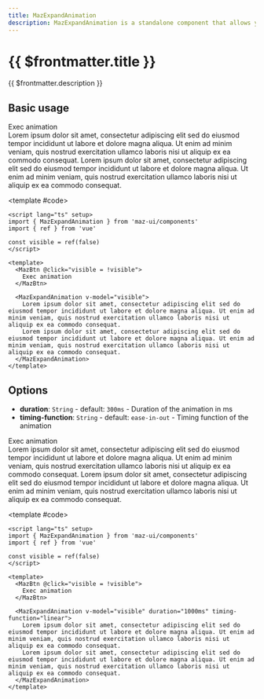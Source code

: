 ```yaml
---
title: MazExpandAnimation
description: MazExpandAnimation is a standalone component that allows you to animate the height of a block element
---
```


# {{ $frontmatter.title }}

{{ $frontmatter.description }}

<!--@include: ./../.vitepress/mixins/getting-started.md-->

## Basic usage

<ComponentDemo>
  <MazBtn @click="visible = !visible"> Exec animation </MazBtn>

  <br />

  <MazExpandAnimation v-model="visible">
    <div class="maz-pt-4">
      Lorem ipsum dolor sit amet, consectetur adipiscing elit sed do eiusmod tempor incididunt ut labore et dolore magna aliqua. Ut enim ad minim veniam, quis nostrud exercitation ullamco laboris nisi ut aliquip ex ea commodo consequat.
      Lorem ipsum dolor sit amet, consectetur adipiscing elit sed do eiusmod tempor incididunt ut labore et dolore magna aliqua. Ut enim ad minim veniam, quis nostrud exercitation ullamco laboris nisi ut aliquip ex ea commodo consequat.
    </div>
  </MazExpandAnimation>

<template #code>

```vue
<script lang="ts" setup>
import { MazExpandAnimation } from 'maz-ui/components'
import { ref } from 'vue'

const visible = ref(false)
</script>

<template>
  <MazBtn @click="visible = !visible">
    Exec animation
  </MazBtn>

  <MazExpandAnimation v-model="visible">
    Lorem ipsum dolor sit amet, consectetur adipiscing elit sed do eiusmod tempor incididunt ut labore et dolore magna aliqua. Ut enim ad minim veniam, quis nostrud exercitation ullamco laboris nisi ut aliquip ex ea commodo consequat.
    Lorem ipsum dolor sit amet, consectetur adipiscing elit sed do eiusmod tempor incididunt ut labore et dolore magna aliqua. Ut enim ad minim veniam, quis nostrud exercitation ullamco laboris nisi ut aliquip ex ea commodo consequat.
  </MazExpandAnimation>
</template>
```

  </template>
</ComponentDemo>

## Options

- **duration**: `String` - default: `300ms` - Duration of the animation in ms
- **timing-function**: `String` - default: `ease-in-out` - Timing function of the animation

<ComponentDemo>
  <MazBtn @click="visible2 = !visible2"> Exec animation </MazBtn>

  <br />

  <MazExpandAnimation v-model="visible2" duration="1000ms" timing-function="linear">
    <div class="maz-pt-4">
      Lorem ipsum dolor sit amet, consectetur adipiscing elit sed do eiusmod tempor incididunt ut labore et dolore magna aliqua. Ut enim ad minim veniam, quis nostrud exercitation ullamco laboris nisi ut aliquip ex ea commodo consequat.
      Lorem ipsum dolor sit amet, consectetur adipiscing elit sed do eiusmod tempor incididunt ut labore et dolore magna aliqua. Ut enim ad minim veniam, quis nostrud exercitation ullamco laboris nisi ut aliquip ex ea commodo consequat.
    </div>
  </MazExpandAnimation>

<template #code>

```vue
<script lang="ts" setup>
import { MazExpandAnimation } from 'maz-ui/components'
import { ref } from 'vue'

const visible = ref(false)
</script>

<template>
  <MazBtn @click="visible = !visible">
    Exec animation
  </MazBtn>

  <MazExpandAnimation v-model="visible" duration="1000ms" timing-function="linear">
    Lorem ipsum dolor sit amet, consectetur adipiscing elit sed do eiusmod tempor incididunt ut labore et dolore magna aliqua. Ut enim ad minim veniam, quis nostrud exercitation ullamco laboris nisi ut aliquip ex ea commodo consequat.
    Lorem ipsum dolor sit amet, consectetur adipiscing elit sed do eiusmod tempor incididunt ut labore et dolore magna aliqua. Ut enim ad minim veniam, quis nostrud exercitation ullamco laboris nisi ut aliquip ex ea commodo consequat.
  </MazExpandAnimation>
</template>
```

  </template>
</ComponentDemo>

<script setup lang="ts">
  import { ref } from 'vue'
  const visible = ref(false)
  const visible2 = ref(false)
</script>

<!--@include: ./../../.vitepress/generated-docs/maz-expand-animation.doc.md-->
